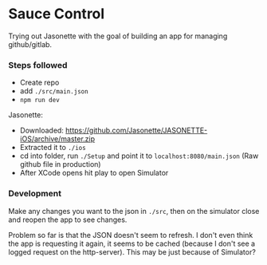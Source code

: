 
# Sauce Control

Trying out Jasonette with the goal of building an app for managing github/gitlab.

### Steps followed

- Create repo 
- add `./src/main.json`
- `npm run dev`

Jasonette:

- Downloaded: https://github.com/Jasonette/JASONETTE-iOS/archive/master.zip
- Extracted it to `./ios`
- cd into folder, run `./Setup` and point it to `localhost:8080/main.json` (Raw github file in production)
- After XCode opens hit play to open Simulator


### Development

Make any changes you want to the json in `./src`, then on the simulator close and reopen the app to see changes.

Problem so far is that the JSON doesn't seem to refresh. I don't even think the app is requesting it again, it seems to be cached (because I don't see a logged request on the http-server). This may be just because of Simulator?